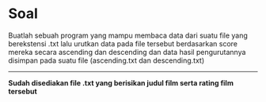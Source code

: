 # Soal
Buatlah sebuah program yang mampu membaca data dari suatu file yang berekstensi .txt lalu urutkan data pada file tersebut berdasarkan score mereka secara ascending dan descending dan data hasil pengurutannya disimpan pada suatu file (ascending.txt dan descending.txt)

---

**Sudah disediakan file .txt yang berisikan judul film serta rating film tersebut**